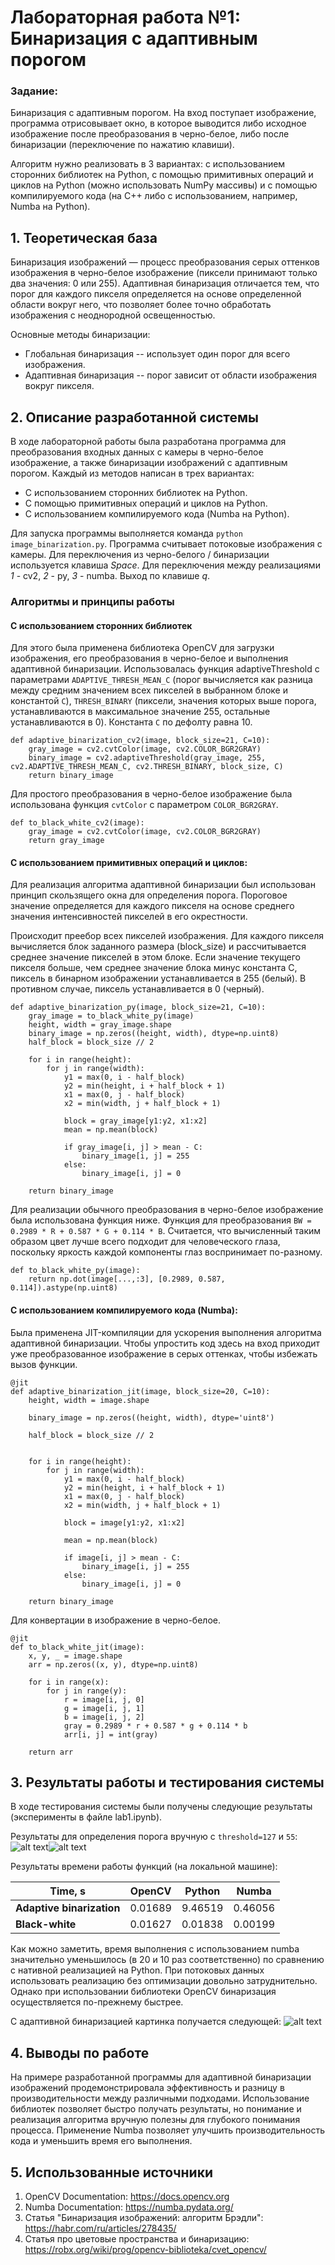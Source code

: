 # Лабораторная работа №1: Бинаризация с адаптивным порогом
### Задание:
Бинаризация с адаптивным порогом. На вход поступает изображение,
программа отрисовывает окно, в которое выводится либо исходное
изображение после преобразования в черно-белое, либо после
бинаризации (переключение по нажатию клавиши).

Алгоритм нужно реализовать в 3 вариантах: с использованием сторонних библиотек на
Python, с помощью примитивных операций и циклов на Python (можно
использовать NumPy массивы) и с помощью компилируемого кода (на C++
либо с использованием, например, Numba на Python).

## 1. Теоретическая база
Бинаризация изображений — процесс преобразования серых оттенков изображения в черно-белое изображение (пиксели принимают только два значения: 0 или 255). Адаптивная бинаризация отличается тем, что порог для каждого пикселя определяется на основе определенной области вокруг него, что позволяет более точно обработать изображения с неоднородной освещенностью.

Основные методы бинаризации:

* Глобальная бинаризация -- использует один порог для всего изображения.
* Адаптивная бинаризация -- порог зависит от области изображения вокруг пикселя.

## 2. Описание разработанной системы
В ходе лабораторной работы была разработана программа для преобразования входных данных с камеры в черно-белое изображение, а также бинаризации изображений с адаптивным порогом. Каждый из методов написан в трех вариантах:

* С использованием сторонних библиотек на Python.
* С помощью примитивных операций и циклов на Python.
* С использованием компилируемого кода (Numba на Python).

Для запуска программы выполняется команда `python image_binarization.py`. Программа считывает потоковые изображения с камеры. Для переключения из черно-белого / бинаризации используется клавиша *Space*. Для переключения между реализациями *1* - cv2, *2* - py, *3* - numba. Выход по клавише *q*.

### Алгоритмы и принципы работы
#### C использованием сторонних библиотек

Для этого была применена библиотека OpenCV для загрузки изображения, его преобразования в черно-белое и выполнения адаптивной бинаризации. Использовалась функция adaptiveThreshold с параметрами `ADAPTIVE_THRESH_MEAN_C` (порог вычисляется как разница между средним значением всех пикселей в выбранном блоке и константой `C`), `THRESH_BINARY` (пиксели, значения которых выше порога, устанавливаются в максимальное значение 255, остальные устанавливаются в 0). Константа `C` по дефолту равна 10.

```
def adaptive_binarization_cv2(image, block_size=21, C=10):
    gray_image = cv2.cvtColor(image, cv2.COLOR_BGR2GRAY)
    binary_image = cv2.adaptiveThreshold(gray_image, 255, cv2.ADAPTIVE_THRESH_MEAN_C, cv2.THRESH_BINARY, block_size, C)
    return binary_image
```

Для простого преобразования в черно-белое изображение была использована функция `cvtColor` с параметром `COLOR_BGR2GRAY`.
```
def to_black_white_cv2(image):
    gray_image = cv2.cvtColor(image, cv2.COLOR_BGR2GRAY)
    return gray_image
```
#### С использованием примитивных операций и циклов:

Для реализация алгоритма адаптивной бинаризации был использован принцип скользящего окна для определения порога. Пороговое значение определяется для каждого пикселя на основе среднего значения интенсивностей пикселей в его окрестности.

Происходит преебор всех пикселей изображения. Для каждого пикселя вычисляется блок заданного размера (block_size) и рассчитывается среднее значение пикселей в этом блоке. Если значение текущего пикселя больше, чем среднее значение блока минус константа C, пиксель в бинарном изображении устанавливается в 255 (белый).
В противном случае, пиксель устанавливается в 0 (черный).
```
def adaptive_binarization_py(image, block_size=21, C=10):
    gray_image = to_black_white_py(image)
    height, width = gray_image.shape
    binary_image = np.zeros((height, width), dtype=np.uint8)
    half_block = block_size // 2

    for i in range(height):
        for j in range(width):
            y1 = max(0, i - half_block)
            y2 = min(height, i + half_block + 1)
            x1 = max(0, j - half_block)
            x2 = min(width, j + half_block + 1)
            
            block = gray_image[y1:y2, x1:x2]
            mean = np.mean(block)
            
            if gray_image[i, j] > mean - C:
                binary_image[i, j] = 255
            else:
                binary_image[i, j] = 0

    return binary_image
```

Для реализации обычного преобразования в черно-белое изображение была использована функция ниже. Функция для преобразования `BW = 0.2989 * R + 0.587 * G + 0.114 * B`. Считается, что вычисленный таким образом цвет лучше всего подходит для человеческого глаза, поскольку яркость каждой компоненты глаз воспринимает по-разному.
```
def to_black_white_py(image):
    return np.dot(image[...,:3], [0.2989, 0.587, 0.114]).astype(np.uint8)
```

#### С использованием компилируемого кода (Numba):

Была применена JIT-компиляции для ускорения выполнения алгоритма адаптивной бинаризации. Чтобы упростить код здесь на вход приходит уже преобразованное изображение в серых оттенках, чтобы избежать вызов функции.
```
@jit
def adaptive_binarization_jit(image, block_size=20, C=10):
    height, width = image.shape
    
    binary_image = np.zeros((height, width), dtype='uint8')
    
    half_block = block_size // 2
    
    
    for i in range(height):
        for j in range(width):
            y1 = max(0, i - half_block)
            y2 = min(height, i + half_block + 1)
            x1 = max(0, j - half_block)
            x2 = min(width, j + half_block + 1)
            
            block = image[y1:y2, x1:x2]
            
            mean = np.mean(block)
            
            if image[i, j] > mean - C:
                binary_image[i, j] = 255
            else:
                binary_image[i, j] = 0
    
    return binary_image
```

Для конвертации в изображение в черно-белое.
```
@jit
def to_black_white_jit(image):
    x, y, _ = image.shape
    arr = np.zeros((x, y), dtype=np.uint8)
    
    for i in range(x):
        for j in range(y):
            r = image[i, j, 0]
            g = image[i, j, 1]
            b = image[i, j, 2]
            gray = 0.2989 * r + 0.587 * g + 0.114 * b
            arr[i, j] = int(gray)
    
    return arr
```

## 3. Результаты работы и тестирования системы
В ходе тестирования системы были получены следующие результаты (эксперименты в файле lab1.ipynb).

Результаты для определения порога вручную c `threshold=127` и `55`:
![alt text](image.png)![alt text](image-1.png)

Результаты времени работы функций (на локальной машине):

|          Time, s        |  OpenCV  |  Python  |  Numba  |
|-------------------------|----------|----------|---------|
|**Adaptive binarization**|  0.01689 |  9.46519 | 0.46056 |
|     **Black-white**     |  0.01627 |  0.01838 | 0.00199 |

Как можно заметить, время выполнения с использованием numba значительно уменьшилось (в 20 и 10 раз соответственно) по сравнению с нативной реализацией на Python. При потоковых данных использовать реализацию без оптимизации довольно затруднительно. Однако при использовании библиотеки OpenCV бинаризация осуществляется по-прежнему быстрее.

С адаптивной бинаризацией картинка получается следующей:
![alt text](image-2.png)

## 4. Выводы по работе
На примере разработанной программы для адаптивной бинаризации изображений продемонстрировала эффективность и разницу в производительности между различными подходами. Использование библиотек позволяет быстро получать результаты, но понимание и реализация алгоритма вручную полезны для глубокого понимания процесса. Применение Numba позволяет улучшить производительность кода и уменьшить время его выполнения.

## 5. Использованные источники
1. OpenCV Documentation: https://docs.opencv.org
2. Numba Documentation: https://numba.pydata.org/
3. Статья "Бинаризация изображений: алгоритм Брэдли": https://habr.com/ru/articles/278435/
4. Статья про цветовые пространства и бинаризацию: https://robx.org/wiki/prog/opencv-biblioteka/cvet_opencv/